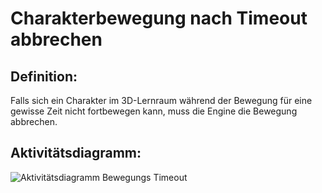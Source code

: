# Charakterbewegung nach Timeout abbrechen


## Definition:

Falls sich ein Charakter im 3D-Lernraum während der Bewegung für eine gewisse Zeit nicht fortbewegen kann, muss die Engine die Bewegung abbrechen.

## Aktivitätsdiagramm:

![Aktivitätsdiagramm Bewegungs Timeout](imageCharacterMovementTimeout.jpg)
